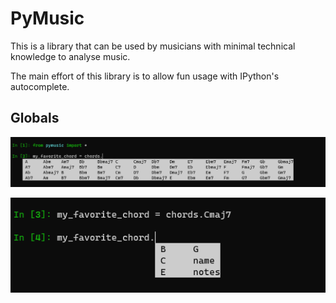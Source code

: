 # PyMusic

This is a library that can be used by musicians with
minimal technical knowledge to analyse music.

The main effort of this library is to allow fun usage with IPython's autocomplete.

## Globals

![Listing available chords](chords_list.png)


![Listing chord notes](notes_list.png)